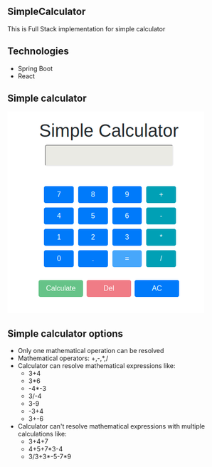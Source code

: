 ## SimpleCalculator
This is Full Stack implementation for simple calculator

## Technologies
* Spring Boot
* React

## Simple calculator
<img src="images/calculator.png" width="whatever" height="whatever"> 

## Simple calculator options
* Only one mathematical operation can be resolved
* Mathematical operators: +,-,*,/
* Calculator can resolve mathematical expressions like:
  * 3+4
  * 3*6
  * -4*-3
  * 3/-4
  * 3-9
  * -3+4
  * 3+-6
* Calculator can't resolve mathematical expressions with multiple calculations like:
  * 3+4+7
  * 4+5+7*3-4
  * 3/3+3*-5-7*9
 
 

